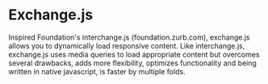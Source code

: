 Exchange.js
===========

Inspired Foundation's interchange.js (foundation.zurb.com), exchange.js allows you to dynamically load responsive content. Like interchange.js, exchange.js uses media queries to load appropriate content but overcomes several drawbacks, adds more flexibility, optimizes functionality and being written in native javascript, is faster by multiple folds.
